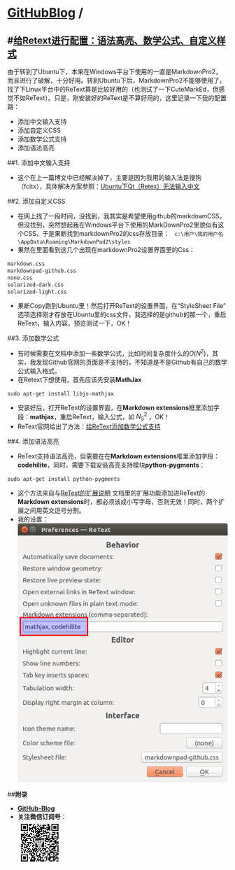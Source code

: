 [**GitHubBlog**](https://github.com/bbxytl/bbxytl.github.com/tree/master/blog#home--githubblog) /
=====
#[**给Retext进行配置：语法高亮、数学公式、自定义样式**](https://github.com/bbxytl/bbxytl.github.com/blob/master/blog/pages/150004_给Retext进行配置.md#githubblog-)
----

由于转到了Ubuntu下，本来在Windows平台下使用的一直是MarkdownPro2，而且进行了破解，十分好用。转到Ubuntu下后，MarkdownPro2不能够使用了，找了下Linux平台中的ReText算是比较好用的（也测试了一下CuteMarkEd，但感觉不如ReText）。只是，刚安装好的ReText是不算好用的，这里记录一下我的配置路：

- 添加中文输入支持
- 添加自定义CSS
- 添加数学公式支持
- 添加语法高亮

##1. 添加中文输入支持
- 这个在上一篇博文中已经解决掉了，主要是因为我用的输入法是搜狗（fcitx），具体解决方案参照：[Ubuntu下Qt（Retex）无法输入中文](./3_Ubuntu下Qt（Retex）无法输入中文.md#githubblog-)

##2. 添加自定义CSS
- 在网上找了一段时间，没找到，我其实是希望使用github的markdownCSS，但没找到，突然想起我在Windows平台下使用的MarkDownPro2里貌似有这个CSS，于是果断找到markdownPro2的css存放目录：
` c:\用户\我的用户名\AppData\Roaming\MarkdownPad2\styles`
- 果然在里面看到这几个出现在markdownPro2设置界面里的Css：

```
markdown.css
markdownpad-github.css
none.css
solarized-dark.css
solarized-light.css
```
- 果断Copy跑到Ubuntu里！然后打开ReText的设置界面，在“StyleSheet File” 选项选择刚才存放在Ubuntu里的css文件，我选择的是github的那一个，重启ReText，输入内容，预览测试一下，OK！

##3. 添加数学公式
- 有时候需要在文档中添加一些数学公式，比如时间复杂度什么的$O(N^2)$，其实，我发现Github官网的页面是不支持的，不知道是不是Github有自己的数学公式输入格式。
- 在Retext下想使用，首先应该先安装**MathJax**
```shell
sudo apt-get install libjs-mathjax
```
- 安装好后，打开ReText的设置界面，在**Markdown extensions**框里添加字段：**mathjax**，重启ReText，输入公式，如 $N_3^2$ ，OK！
- ReText官网给出了方法：[给ReText添加数学公式支持](http://sourceforge.net/p/retext/wiki/MathJax/)

##4. 添加语法高亮
- ReText支持语法高亮，但需要在在**Markdown extensions**框里添加字段：**codehilite**，同时，需要下载安装高亮支持模块**python-pygments**：

```shell
sudo apt-get install python-pygments
```
- 这个方法来自与[ReText的扩展说明](https://pythonhosted.org/Markdown/extensions/)
文档里的扩展功能添加进ReText的**Markdown extensions**时，都必须该成小写字母，否则无效！同时，两个扩展之间用英文逗号分割。
- 我的设置：     
    ![](./images/blog_4/001.png)


##**附录**
- **[GitHub-Blog](http://bbxytl.github.io/)**
- **关注微信订阅号**：     
    ![关注微信订阅号](./images/qrcodes/qrcode_100.jpg)
